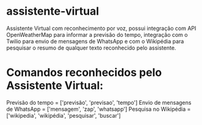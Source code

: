 # assistente-virtual
Assistente Virtual com reconhecimento por voz, possui integração com API OpenWeatherMap para informar a previsão do tempo, integração com o Twilio para envio de mensagens de WhatsApp e com o Wikipédia para pesquisar o resumo de qualquer texto reconhecido pelo assistente. 

# Comandos reconhecidos pelo Assistente Virtual:
Previsão do tempo = ['previsão', 'previsao', 'tempo']
Envio de mensagens de WhatsApp = ['mensagem', 'zap', 'whatsapp']
Pesquisa no Wikipédia = ['wikipedia', 'wikipédia', 'pesquisar', 'buscar']
